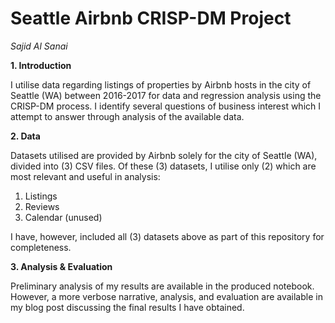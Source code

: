 # Seattle Airbnb CRISP-DM Project

*Sajid Al Sanai*

**1. Introduction**

I utilise data regarding listings of properties by Airbnb hosts in the city of Seattle (WA) between 2016-2017 for data and regression analysis using the CRISP-DM process. I identify several questions of business interest which I attempt to answer through analysis of the available data.

**2. Data**

Datasets utilised are provided by Airbnb solely for the city of Seattle (WA), divided into (3) CSV files. Of these (3) datasets, I utilise only (2) which are most relevant and useful in analysis:
1. Listings
2. Reviews
3. Calendar (unused)

I have, however, included all (3) datasets above as part of this repository for completeness.

**3. Analysis & Evaluation**

Preliminary analysis of my results are available in the produced notebook. However, a more verbose narrative, analysis, and evaluation are available in my blog post discussing the final results I have obtained.
